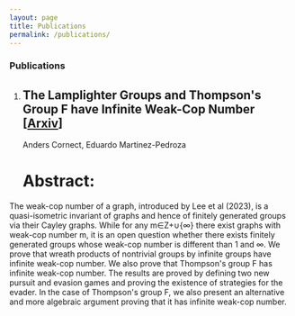 ```yaml
---
layout: page
title: Publications
permalink: /publications/
---
```


### Publications

1. ## The Lamplighter Groups and Thompson's Group F have Infinite Weak-Cop Number [[Arxiv](https://arxiv.org/abs/2406.11996)]
   Anders Cornect, Eduardo Martinez-Pedroza

   # Abstract:
  The weak-cop number of a graph, introduced by Lee et al (2023), is a quasi-isometric invariant of graphs and hence of finitely generated groups via their Cayley graphs. While for any m∈Z+∪{∞} there exist graphs with weak-cop number m, it is an open question whether there exists finitely generated groups whose weak-cop number is different than 1 and ∞. We prove that wreath products of nontrivial groups by infinite groups have infinite weak-cop number. We also prove that Thompson's group F has infinite weak-cop number. The results are proved by defining two new pursuit and evasion games and proving the existence of strategies for the evader. In the case of Thompson's group F, we also present an alternative and more algebraic argument proving that it has infinite weak-cop number. 
